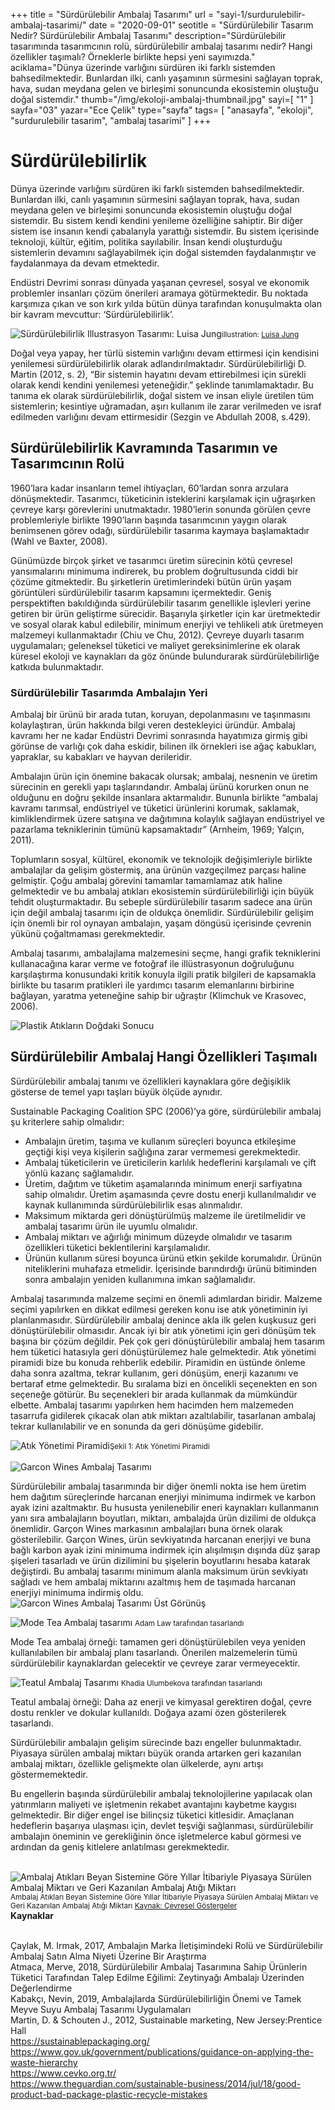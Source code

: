+++
title = "Sürdürülebilir Ambalaj Tasarımı"
url = "sayi-1/surdurulebilir-ambalaj-tasarimi/"
date = "2020-09-01"
seotitle = "Sürdürülebilir Tasarım Nedir? Sürdürülebilir Ambalaj Tasarımı"
description="Sürdürülebilir tasarımında tasarımcının rolü, sürdürülebilir ambalaj tasarımı nedir? Hangi özellikler taşımalı? Örneklerle birlikte hepsi yeni sayımızda."
aciklama="Dünya üzerinde varlığını sürdüren iki farklı sistemden bahsedilmektedir. Bunlardan ilki, canlı yaşamının sürmesini sağlayan toprak, hava, sudan meydana gelen ve birleşimi sonuncunda ekosistemin oluştuğu doğal sistemdir."
thumb="/img/ekoloji-ambalaj-thumbnail.jpg"
sayi=[
"1"
]
sayfa="03"
yazar="Ece Çelik"
type="sayfa"
tags= [
"anasayfa", "ekoloji", "surdurulebilir tasarim", "ambalaj tasarimi"
]
+++
<a href="/sayi-1/raymond-loewy/" id="next"></a>
<div class="container">
    <h1>Sürdürülebilirlik</h1>
    <div class="row">
         <div class="col-md-6">
             <p>Dünya üzerinde varlığını sürdüren iki farklı sistemden bahsedilmektedir. Bunlardan ilki, canlı yaşamının
            sürmesini sağlayan toprak, hava, sudan meydana gelen ve birleşimi sonuncunda ekosistemin oluştuğu doğal
            sistemdir. Bu sistem kendi kendini yenileme özelliğine sahiptir. Bir diğer sistem ise insanın kendi
            çabalarıyla yarattığı sistemdir. Bu sistem içerisinde teknoloji, kültür, eğitim, politika sayılabilir.
            İnsan kendi oluşturduğu sistemlerin devamını sağlayabilmek için doğal sistemden faydalanmıştır ve
            faydalanmaya da devam etmektedir.</p>
            <p>Endüstri Devrimi sonrası dünyada yaşanan çevresel, sosyal ve ekonomik problemler insanları çözüm önerileri aramaya götürmektedir. Bu noktada karşımıza çıkan ve son kırk yılda bütün dünya tarafından konuşulmakta olan bir kavram mevcuttur: ‘Sürdürülebilirlik’.</p>
        </div>
        <div class="col-md-6">
            <img class="img-fluid" src="/img/Sustainability-juisa-jung.jpg" alt="Sürdürülebilirlik Illustrasyon Tasarımı: Luisa Jung"><small>illustration: <a href="https://luisajung.com/portfolio-item/sustainability/" target="_blank" rel="noopener noreferrer">Luisa Jung</a></small> 
            <p>Doğal veya yapay, her türlü sistemin varlığını devam ettirmesi için kendisini yenilemesi sürdürülebilirlik olarak adlandırılmaktadır. Sürdürülebilirliği D. Martin (2012, s. 2), “Bir sistemin hayatını devam ettirebilmesi için sürekli olarak kendi kendini yenilemesi yeteneğidir.” şeklinde tanımlamaktadır. Bu tanıma ek olarak sürdürülebilirlik, doğal sistem ve insan eliyle üretilen tüm sistemlerin; kesintiye uğramadan, aşırı kullanım ile zarar verilmeden ve israf edilmeden varlığını devam ettirmesidir (Sezgin ve Abdullah 2008, s.429).</p>
        </div>
    </div>
    <h2>Sürdürülebilirlik Kavramında Tasarımın ve Tasarımcının Rolü</h2>
    <div class="offset-md-2 col-md-8">
        <p>1960’lara kadar insanların temel ihtiyaçları, 60’lardan sonra arzulara dönüşmektedir. Tasarımcı, tüketicinin isteklerini karşılamak için uğraşırken çevreye karşı görevlerini unutmaktadır. 1980’lerin sonunda görülen çevre problemleriyle birlikte 1990’ların başında tasarımcının yaygın olarak benimsenen görev odağı, sürdürülebilir tasarıma kaymaya başlamaktadır (Wahl ve Baxter, 2008).</p>
        <p>Günümüzde birçok şirket ve tasarımcı üretim sürecinin kötü çevresel yansımalarını minimuma indirerek, bu problem doğrultusunda ciddi bir çözüme gitmektedir. Bu şirketlerin üretimlerindeki bütün ürün yaşam görüntüleri sürdürülebilir tasarım kapsamını içermektedir. Geniş perspektiften bakıldığında sürdürülebilir tasarım genellikle işlevleri yerine getiren bir ürün geliştirme sürecidir. Başarıyla şirketler için kar üretmektedir ve sosyal olarak kabul edilebilir, minimum enerjiyi ve tehlikeli atık üretmeyen malzemeyi kullanmaktadır (Chiu ve Chu, 2012). Çevreye duyarlı tasarım uygulamaları; geleneksel tüketici ve maliyet gereksinimlerine ek olarak küresel ekoloji ve kaynakları da göz önünde bulundurarak sürdürülebilirliğe katkıda bulunmaktadır.</p>
    </div>
    <h3>Sürdürülebilir Tasarımda Ambalajın Yeri</h3>
    <div class="row">
        <div class="col-md-4">
            <p>Ambalaj bir ürünü bir arada tutan, koruyan, depolanmasını ve taşınmasını kolaylaştıran, ürün hakkında bilgi veren destekleyici üründür. Ambalaj kavramı her ne kadar Endüstri Devrimi sonrasında hayatımıza girmiş gibi görünse de varlığı çok daha eskidir, bilinen ilk örnekleri ise ağaç kabukları, yapraklar, su kabakları ve hayvan derileridir.</p>
        </div>
        <div class="col-md-4">
            <p>Ambalajın ürün için önemine bakacak olursak; ambalaj, nesnenin ve üretim sürecinin en gerekli yapı taşlarındandır. Ambalaj ürünü korurken onun ne olduğunu en doğru şekilde insanlara aktarmalıdır. Bununla birlikte “ambalaj kavramı tarımsal, endüstriyel ve tüketici ürünlerini korumak, saklamak, kimliklendirmek üzere satışına ve dağıtımına kolaylık sağlayan endüstriyel ve pazarlama tekniklerinin tümünü kapsamaktadır” (Arnheim, 1969; Yalçın, 2011). </p>
        </div>
        <div class="col-md-4">
            <p>Toplumların sosyal, kültürel, ekonomik ve teknolojik değişimleriyle birlikte ambalajlar da gelişim göstermiş, ana ürünün vazgeçilmez parçası haline gelmiştir. Çoğu ambalaj görevini tamamlar tamamlamaz atık haline gelmektedir ve bu ambalaj atıkları ekosistemin sürdürülebilirliği için büyük tehdit oluşturmaktadır. Bu sebeple sürdürülebilir tasarım sadece ana ürün için değil ambalaj tasarımı için de oldukça önemlidir. Sürdürülebilir gelişim için önemli bir rol oynayan ambalajın, yaşam döngüsü içerisinde çevrenin yükünü çoğaltmaması gerekmektedir.</p>
        </div>
        <div class="col-md-4">
            <p>Ambalaj tasarımı, ambalajlama malzemesini seçme, hangi grafik tekniklerini kullanacağına karar verme ve fotoğraf ile illüstrasyonun doğruluğunu karşılaştırma konusundaki kritik konuyla ilgili pratik bilgileri de kapsamakla birlikte bu tasarım pratikleri ile yardımcı tasarım elemanlarını birbirine bağlayan, yaratma yeteneğine sahip bir uğraştır (Klimchuk ve Krasovec, 2006).</p>
        </div>
        <div class="col-md-8"><img class="img-fluid" src="/img/Eapco8WXkAA08iM.jpg" alt="Plastik Atıkların Doğdaki Sonucu"></div>
    </div>
    <h2>Sürdürülebilir Ambalaj Hangi Özellikleri Taşımalı</h2>
    <div class="row">
        <div class="col-md-8">
            <p>Sürdürülebilir ambalaj tanımı ve özellikleri kaynaklara göre değişiklik gösterse de temel yapı taşları büyük ölçüde aynıdır.</p>
    <p>Sustainable Packaging Coalition SPC (2006)’ya göre, sürdürülebilir ambalaj şu kriterlere sahip olmalıdır:</p>
    <ul>
        <li>Ambalajın üretim, taşıma ve kullanım süreçleri boyunca etkileşime geçtiği kişi veya kişilerin sağlığına
            zarar vermemesi gerekmektedir. </li>
        <li>Ambalaj tüketicilerin ve üreticilerin karlılık hedeflerini karşılamalı ve çift yönlü kazanç sağlamalıdır.
        </li>
        <li>Üretim, dağıtım ve tüketim aşamalarında minimum enerji sarfiyatına sahip olmalıdır. Üretim aşamasında çevre
            dostu enerji kullanılmalıdır ve kaynak kullanımında sürdürülebilirlik esas alınmalıdır.</li>
        <li>Maksimum miktarda geri dönüştürülmüş malzeme ile üretilmelidir ve ambalaj tasarımı ürün ile uyumlu
            olmalıdır.</li>
        <li>Ambalaj miktarı ve ağırlığı minimum düzeyde olmalıdır ve tasarım özellikleri tüketici beklentilerini
            karşılamalıdır. </li>
        <li>Ürünün kullanım süresi boyunca ürünü etkin şekilde korumalıdır. Ürünün niteliklerini muhafaza etmelidir.
            İçerisinde barındırdığı ürünü bitiminden sonra ambalajın yeniden kullanımına imkan sağlamalıdır.</li>
    </ul>
        </div>
    </div>
   <div class="row">
       <div class="col-md-5"> <p>Ambalaj tasarımında malzeme seçimi en önemli adımlardan biridir. Malzeme seçimi yapılırken en dikkat edilmesi gereken konu ise atık yönetiminin iyi planlanmasıdır. Sürdürülebilir ambalaj denince akla ilk gelen kuşkusuz geri dönüştürülebilir olmasıdır. Ancak iyi bir atık yönetimi için geri dönüşüm tek başına bir çözüm değildir. Pek çok geri dönüştürülebilir ambalaj hem tasarım hem tüketici hatasıyla geri dönüştürülemez hale gelmektedir. Atık yönetimi piramidi bize bu konuda rehberlik edebilir. Piramidin en üstünde önleme daha sonra azaltma, tekrar kullanım, geri dönüşüm, enerji kazanımı ve bertaraf etme gelmektedir. Bu sıralama bizi en öncelikli seçenekten en son seçeneğe götürür. Bu seçenekleri bir arada kullanmak da mümkündür elbette. Ambalaj tasarımı yapılırken hem hacimden hem malzemeden tasarrufa gidilerek çıkacak olan atık miktarı azaltılabilir, tasarlanan ambalaj tekrar kullanılabilir ve en sonunda da geri dönüşüme gidebilir. </p>
       </div>
       <div class="col-md-7 mt-5"><img class="img-fluid" src="/img/atik-yonetimi-piramidi.jpg" alt="Atık Yönetimi Piramidi"><small class="text-right">Şekil 1: Atık Yönetimi Piramidi</small><br><br></div>
   </div> 
   <div class="row">
    <div class="col-md-7"><img class="img-fluid" src="/img/garcon-wines-design.jpg" alt="Garcon Wines Ambalaj Tasarımı"></div>
       <div class="col-md-5"><p>Sürdürülebilir ambalaj tasarımında bir diğer önemli nokta ise hem üretim hem dağıtım süreçlerinde harcanan
        enerjiyi minimuma indirmek ve karbon ayak izini azaltmaktır. Bu hususta yenilenebilir eneri kaynakları
        kullanmanın yanı sıra ambalajların boyutları, miktarı, ambalajda ürün dizilimi de oldukça önemlidir. Garçon
        Wines markasının ambalajları buna örnek olarak gösterilebilir. Garçon Wines, ürün sevkiyatında harcanan enerjiyi
        ve buna bağlı karbon ayak izini minimuma indirmek için alışılmışın dışında düz şarap şişeleri tasarladı ve ürün
        dizilimini bu şişelerin boyutlarını hesaba katarak değiştirdi. Bu ambalaj tasarımı minimum alanla maksimum ürün
        sevkiyatı sağladı ve hem ambalaj miktarını azaltmış hem de taşımada harcanan enerjiyi minimuma indirmiş oldu.
        <img class="img-fluid" src="/img/garcon-wines-design-up-side.jpg" alt="Garcon Wines Ambalaj Tasarımı Üst Görünüş">
    </p></div>
    <div class="col-md-6"><img class="img-fluid" src="/img/mode-tea-ambalaj.jpg" alt="Mode Tea Ambalaj tasarımı">
        <small>Adam Law tarafından tasarlandı</small>
        <p>Mode Tea ambalaj örneği: tamamen geri dönüştürülebilen veya yeniden kullanılabilen bir ambalaj planı tasarlandı. Önerilen malzemelerin tümü sürdürülebilir kaynaklardan gelecektir ve çevreye zarar vermeyecektir.</p></div>
        <div class="col-md-6"><img class="img-fluid" src="/img/teatul-ambalaj.jpg" alt="Teatul Ambalaj Tasarımı">
            <small>Khadia Ulumbekova tarafından tasarlandı</small>
        <p>Teatul ambalaj örneği: Daha az enerji ve kimyasal gerektiren doğal, çevre dostu renkler ve dokular kullanıldı. Doğaya azami özen gösterilerek tasarlandı.</p></div>
       </div>
<div class="row">
    <div class="col-md-6"> <p>Sürdürülebilir ambalajın gelişim sürecinde bazı engeller bulunmaktadır. Piyasaya sürülen ambalaj miktarı büyük
        oranda artarken geri kazanılan ambalaj miktarı, özellikle gelişmekte olan ülkelerde, aynı artışı
        göstermemektedir.</p>
    <p>Bu engellerin başında sürdürülebilir ambalaj teknolojilerine yapılacak olan yatırımların maliyeti ve işletmenin
        rekabet avantajını kaybetme kaygısı gelmektedir. Bir diğer engel ise bilinçsiz tüketici kitlesidir. Amaçlanan
        hedeflerin başarıya ulaşması için, devlet teşviği sağlanması, sürdürülebilir ambalajın öneminin ve gerekliğinin
        önce işletmelerce kabul görmesi ve ardından da geniş kitlelere anlatılması gerekmektedir. </p></div>
    <div class="col-md-6"><br><img class="img-fluid" src="/img/ambalaj-atiklari.jpg" alt="Ambalaj Atıkları Beyan Sistemine Göre Yıllar İtibariyle Piyasaya Sürülen Ambalaj Miktarı ve Geri Kazanılan Ambalaj Atığı Miktarı"><small>Ambalaj Atıkları Beyan Sistemine Göre Yıllar İtibariyle Piyasaya Sürülen Ambalaj Miktarı ve Geri Kazanılan Ambalaj Atığı Miktarı <a href="https://cevreselgostergeler.csb.gov.tr/ambalaj-atiklari-i-85757" target="_blank" rel="noopener noreferrer">Kaynak: Çevresel Göstergeler</a></small></div>
</div>
   
<div class="mt-5 kaynak">
        <b>Kaynaklar</b>
        <p>
<br>Çaylak, M. Irmak, 2017, Ambalajın Marka İletişimindeki Rolü ve Sürdürülebilir Ambalaj Satın Alma Niyeti Üzerine Bir Araştırma
<br> Atmaca, Merve, 2018, Sürdürülebilir Ambalaj Tasarımına Sahip Ürünlerin Tüketici Tarafından Talep Edilme Eğilimi: Zeytinyağı Ambalajı Üzerinden Değerlendirme
<br> Kabakçı, Nevin, 2019, Ambalajlarda Sürdürülebilirliğin Önemi ve Tamek Meyve Suyu Ambalaj Tasarımı Uygulamaları
<br> Martin, D. & Schouten J., 2012, Sustainable marketing, New Jersey:Prentice Hall
            <br> <a href="https://sustainablepackaging.org/" target="_blank"
                rel="noopener noreferrer">https://sustainablepackaging.org/</a>
            <br> <a href="https://www.gov.uk/government/publications/guidance-on-applying-the-waste-hierarchy" target="_blank" rel="noopener noreferrer">https://www.gov.uk/government/publications/guidance-on-applying-the-waste-hierarchy</a>
            <br> <a href="https://www.cevko.org.tr/" target="_blank"
                rel="noopener noreferrer">https://www.cevko.org.tr/</a>
            <br> <a
                href="https://www.theguardian.com/sustainable-business/2014/jul/18/good-product-bad-package-plastic-recycle-mistakes"
                target="_blank"
                rel="noopener noreferrer">https://www.theguardian.com/sustainable-business/2014/jul/18/good-product-bad-package-plastic-recycle-mistakes</a>
        </p>
    </div>
</div>